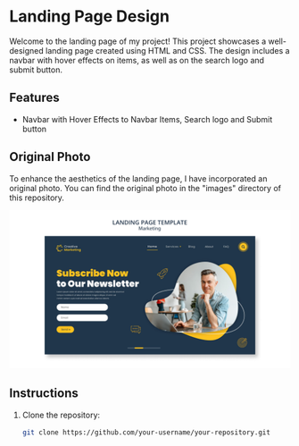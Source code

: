 # Landing Page Design

Welcome to the landing page of my project! This project showcases a well-designed landing page created using HTML and CSS. The design includes a navbar with hover effects on items, as well as on the search logo and submit button.

## Features

- Navbar with Hover Effects to Navbar Items, Search logo and Submit button


## Original Photo

To enhance the aesthetics of the landing page, I have incorporated an original photo. You can find the original photo in the "images" directory of this repository.

![Original Photo](./original-image/Original-Image.jpg)


## Instructions

1. Clone the repository:

   ```bash
   git clone https://github.com/your-username/your-repository.git

